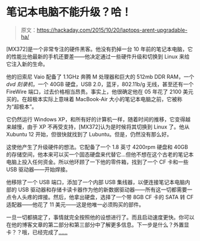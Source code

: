 # 笔记本电脑不能升级？哈！

> 原文：<https://hackaday.com/2015/10/20/laptops-arent-upgradable-ha/>

[MX372]是一个非常专注的硬件黑客。他没有扔掉一台 10 年前的笔记本电脑，它的性能比他最新的手机还要差——他决定通过一些硬件升级和切换到 Linux 来给它注入新的生命。

他的旧索尼 Vaio 配备了 1.1GHz 奔腾 M 处理器和巨大的 512mb DDR RAM，一个 *dvd 刻录机*，一个 40GB 硬盘，USB 2.0，蓝牙，802.11b/g 无线，甚至还有一个 FireWire 端口，过去价格相当昂贵。事实上，他很确定他在 05 年花了 2100 美元买的。在超极本实际上意味着 MacBook-Air 大小的笔记本电脑之前，它被称为“超极本”。

它仍然运行 Windows XP，和所有好的计算机一样，随着时间的推移，它变得越来越慢，由于 XP 不再受支持，[MX372]认为是时候将其切换到 Linux 了。他从 Xubuntu 12 开始，但很快就找到了 Lubuntu。但是，仍然没有那么好。

这使他产生了升级硬件的想法。它配备了一个 1.8 英寸 4200rpm 硬盘和 40GB 的存储空间，他本来可以买一个固态硬盘来代替它…但他不想在这个古老的笔记本电脑上投入任何资金。所以他环顾了一下他的零件箱，找到了一个 CF 卡和一些 USB 驱动器——开始焊接。

他移除了一个 USB 端口，添加了一个内部 USB 集线器，以便连接笔记本电脑内部的 USB 驱动器和存储卡读卡器作为他的新数据驱动器——所有这一切都需要一点令人头疼的焊接。然后，他拿出硬盘，选择了一个带 8GB CF 卡的 SATA 转 CF 适配器——他花了 11 美元——这是他唯一必须购买的部件。

一旦一切都搞定了，事情就完全按照他的设想进行了。而且启动速度更快。你可以在他的博客文章的第二部分和第三部分中了解更多信息。下一步是什么？外置显卡？？哦，已经完成了[……](http://hackaday.com/2015/03/26/a-laptop-with-an-external-graphics-card/)